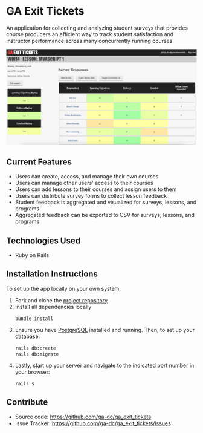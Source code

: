 # GA Exit Tickets
An application for collecting and analyzing student surveys that provides course producers an efficient way to track student satisfaction and instructor performance across many concurrently running courses

![preview](lesson-view.png)

## Current Features
- Users can create, access, and manage their own courses
- Users can manage other users' access to their courses
- Users can add lessons to their courses and assign users to them
- Users can distribute survey forms to collect lesson feedback
- Student feedback is aggregated and visualized for surveys, lessons, and programs
- Aggregated feedback can be exported to CSV for surveys, lessons, and programs

## Technologies Used
- Ruby on Rails

## Installation Instructions
To set up the app locally on your own system:
1. Fork and clone the [project repository](https://github.com/ga-dc/ga_exit_tickets)
2. Install all dependencies locally  
    ```
    bundle install
    ```
3. Ensure you have [PostgreSQL](https://www.postgresql.org/) installed and running. Then, to set up your database:
    ```
    rails db:create
    rails db:migrate
    ```
4. Lastly, start up your server and navigate to the indicated port number in your browser:
    ```
    rails s
    ```

## Contribute
- Source code: https://github.com/ga-dc/ga_exit_tickets
- Issue Tracker: https://github.com/ga-dc/ga_exit_tickets/issues
